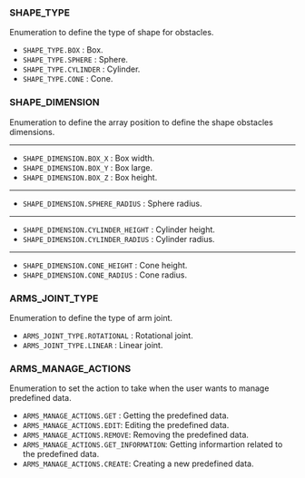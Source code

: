 ### SHAPE_TYPE

Enumeration to define the type of shape for obstacles.

* `SHAPE_TYPE.BOX`  :  Box.
* `SHAPE_TYPE.SPHERE`  :  Sphere.
* `SHAPE_TYPE.CYLINDER`  :  Cylinder.
* `SHAPE_TYPE.CONE`  :  Cone.

### SHAPE_DIMENSION

Enumeration to define the array position to define the shape obstacles dimensions.

---

* `SHAPE_DIMENSION.BOX_X` : Box width.
* `SHAPE_DIMENSION.BOX_Y` : Box large.
* `SHAPE_DIMENSION.BOX_Z` : Box height.

---

* `SHAPE_DIMENSION.SPHERE_RADIUS` : Sphere radius.

---

* `SHAPE_DIMENSION.CYLINDER_HEIGHT` : Cylinder height.
* `SHAPE_DIMENSION.CYLINDER_RADIUS` : Cylinder radius.

---

* `SHAPE_DIMENSION.CONE_HEIGHT` : Cone height.
* `SHAPE_DIMENSION.CONE_RADIUS` : Cone radius.

### ARMS_JOINT_TYPE

Enumeration to define the type of arm joint.

* `ARMS_JOINT_TYPE.ROTATIONAL` :  Rotational joint.
* `ARMS_JOINT_TYPE.LINEAR` : Linear joint.

### ARMS_MANAGE_ACTIONS

Enumeration to set the action to take when the user wants to manage predefined data.

* `ARMS_MANAGE_ACTIONS.GET` :  Getting the predefined data.
* `ARMS_MANAGE_ACTIONS.EDIT`:  Editing the predefined data.
* `ARMS_MANAGE_ACTIONS.REMOVE`: Removing the predefined data.
* `ARMS_MANAGE_ACTIONS.GET_INFORMATION`: Getting informartion related to the predefined data.
* `ARMS_MANAGE_ACTIONS.CREATE`: Creating a new predefined data.
